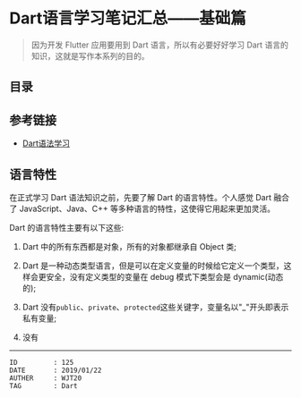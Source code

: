 
# Dart语言学习笔记汇总——基础篇 #

> 因为开发 Flutter 应用要用到 Dart 语言，所以有必要好好学习 Dart 语言的知识，这就是写作本系列的目的。

## 目录 ##

## 参考链接 ##

- [Dart语法学习](https://www.jianshu.com/p/9e5f4c81cc7d)

## 语言特性 ##

在正式学习 Dart 语法知识之前，先要了解 Dart 的语言特性。个人感觉 Dart 融合了 JavaScript、Java、C++ 等多种语言的特性，这使得它用起来更加灵活。

Dart 的语言特性主要有以下这些:

1. Dart 中的所有东西都是对象，所有的对象都继承自 Object 类;

2. Dart 是一种动态类型语言，但是可以在定义变量的时候给它定义一个类型，这样会更安全，没有定义类型的变量在 debug 模式下类型会是 dynamic(动态的);

3. Dart 没有`public`、`private`、`protected`这些关键字，变量名以"\_"开头即表示私有变量;

4. 没有

---

```
ID         : 125
DATE       : 2019/01/22
AUTHER     : WJT20
TAG        : Dart
```
